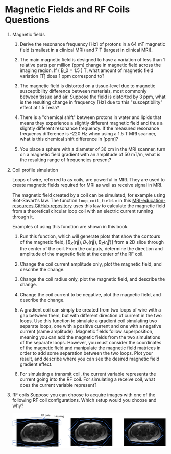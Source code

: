# Magnetic Fields and RF Coils Questions

1. Magnetic fields

    1. Derive the resonance frequency [Hz] of protons in a 64 mT magnetic field (smallest in a clinical MRI) and 7 T (largest in clinical MRI).

    2. The main magnetic field is designed to have a variation of less than 1 relative parts per million (ppm) change in magnetic field across the imaging region. If \( B_0 = 1.5 \) T, what amount of magnetic field variation [T] does 1 ppm correspond to?

    3. The magnetic field is distorted on a tissue-level due to magnetic susceptibility difference between materials, most commonly between tissue and air. Suppose the field is distorted by 3 ppm, what is the resulting change in frequency [Hz] due to this "susceptibility" effect at 1.5 Tesla?

    4. There is a "chemical shift" between protons in water and lipids that means they experience a slightly different magnetic field and thus a slightly different resonance frequency. If the measured resonance frequency difference is -220 Hz when using a 1.5 T MRI scanner, what is this chemical shift difference in [ppm]?

    5. You place a sphere with a diameter of 36 cm in the MRI scanner, turn on a magnetic field gradient with an amplitude of 50 mT/m, what is the resulting range of frequencies present?


1. Coil profile simulation

    Loops of wire, referred to as coils, are powerful in MRI. They are used to create magnetic fields required for MRI as well as receive signal in MRI.

    The magnetic field created by a coil can be simulated, for example using Biot-Savart's law. The function `loop_coil_field.m` in this [MRI-education-resources GitHub repository](https://github.com/LarsonLab/MRI-education-resources) uses this law to calculate the magnetic field from a theoretical circular loop coil with an electric current running through it.

    Examples of using this function are shown in this book.

    1. Run this function, which will generate plots that show the contours of the magnetic field, $[ B_X(\vec{r}), B_Y(\vec{r}), B_Z(\vec{r}) ]$ from a 2D slice through the center of the coil. From the outputs, determine the direction and amplitude of the magnetic field at the center of the RF coil.

    2. Change the coil current amplitude only, plot the magnetic field, and describe the change.

    3. Change the coil radius only, plot the magnetic field, and describe the change.

    4. Change the coil current to be negative, plot the magnetic field, and describe the change.

    5. A gradient coil can simply be created from two loops of wire with a gap between them, but with different direction of current in the two loops. Use this function to simulate a gradient coil simulating two separate loops, one with a positive current and one with a negative current (same amplitude). Magnetic fields follow superposition, meaning you can add the magnetic fields from the two simulations of the separate loops. However, you must consider the coordinates of the magnetic field and manipulate the magnetic field matrices in order to add some separation between the two loops. Plot your result, and describe where you can see the desired magnetic field gradient effect.

    6. For simulating a transmit coil, the current variable represents the current going into the RF coil. For simulating a receive coil, what does the current variable represent?

1. RF coils 
    Suppose you can choose to acquire images with one of the following RF coil configurations.  Which setup would you choose and why?

    ![](images/abdomen_coils.png)

